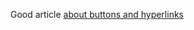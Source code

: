 Good article [about buttons and hyperlinks](https://css-tricks.com/a-complete-guide-to-links-and-buttons/)